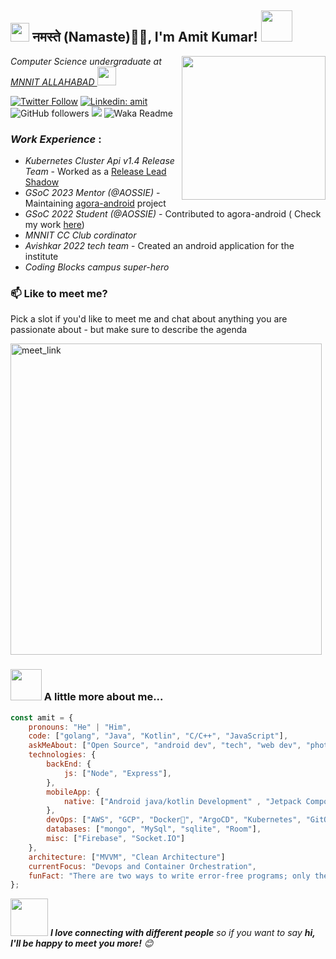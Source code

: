 <h2><img src="https://emojis.slackmojis.com/emojis/images/1531849430/4246/blob-sunglasses.gif?1531849430" width="30"/> नमस्ते (Namaste)🙏🏻, I'm Amit Kumar! <img src="https://media.giphy.com/media/12oufCB0MyZ1Go/giphy.gif" width="50"></h2>
<img align='right' src="https://media.giphy.com/media/M9gbBd9nbDrOTu1Mqx/giphy.gif" width="230">
<p><em> Computer Science undergraduate at <a href="http://www.mnnit.ac.in/">MNNIT ALLAHABAD
</a><img src="https://media.giphy.com/media/WUlplcMpOCEmTGBtBW/giphy.gif" width="30"> 
</em></p>

[![Twitter Follow](https://img.shields.io/twitter/follow/AmitRaj60510415?label=Follow)](https://twitter.com/intent/follow?screen_name=AmitRaj60510415)
[![Linkedin: amit](https://img.shields.io/badge/-amit-blue?style=flat-square&logo=Linkedin&logoColor=white&link=https://www.linkedin.com/in/amit3210/)](https://www.linkedin.com/in/amit3210)
![GitHub followers](https://img.shields.io/github/followers/hackeramitkumar?label=Follow&style=social)
![](https://visitor-badge.glitch.me/badge?page_id=hackeramitkumar.hackeramitkumar)
![Waka Readme](https://github.com/anmol098/anmol098/workflows/Waka%20Readme/badge.svg)

### *Work Experience* : 
- *Kubernetes Cluster Api v1.4 Release Team* - Worked as a [Release Lead Shadow](https://github.com/kubernetes-sigs/cluster-api/blob/main/docs/release/release-1.4.md)
- *GSoC 2023 Mentor (@AOSSIE)* - Maintaining [agora-android](https://gitlab.com/aossie/agora-android) project
- *GSoC 2022 Student (@AOSSIE)* - Contributed to agora-android ( Check my work [here](https://gitlab.com/aossie/agora-android/-/blob/develop/docs/GSOC/2022/Amit.md))
- *MNNIT CC Club cordinator* 
- *Avishkar 2022 tech team* - Created an android application for the institute 
- *Coding Blocks campus super-hero*

### 📫 Like to meet me?

Pick a slot if you'd like to meet me and chat about anything you are passionate about - but make sure to describe the agenda

<a href="https://calendly.com/hackeramitkumar/30min" target="_blank"><img width="498" alt="meet_link" src="https://user-images.githubusercontent.com/15426564/144297439-f530f383-e73e-41e0-9914-a9b7d3f432e5.png"></a>



### <img src="https://media.giphy.com/media/VgCDAzcKvsR6OM0uWg/giphy.gif" width="50"> A little more about me...  

```javascript
const amit = {
    pronouns: "He" | "Him",
    code: ["golang", "Java", "Kotlin", "C/C++", "JavaScript"],
    askMeAbout: ["Open Source", "android dev", "tech", "web dev", "photography", "gaming"],
    technologies: {
        backEnd: {
            js: ["Node", "Express"],
        },
        mobileApp: {
            native: ["Android java/kotlin Development" , "Jetpack Compose", "Kotlin Flow" , "Dependency Injection", "Retrofit"]
        },
        devOps: ["AWS", "GCP", "Docker🐳", "ArgoCD", "Kubernetes", "GitOps", "Jenkins" , "Github Actions" , "Cluster - API"],
        databases: ["mongo", "MySql", "sqlite", "Room"],
        misc: ["Firebase", "Socket.IO"]
    },
    architecture: ["MVVM", "Clean Architecture"]
    currentFocus: "Devops and Container Orchestration",
    funFact: "There are two ways to write error-free programs; only the third one works"
};
```

<img src="https://media.giphy.com/media/LnQjpWaON8nhr21vNW/giphy.gif" width="60"> <em><b>I love connecting with different people</b> so if you want to say <b>hi, I'll be happy to meet you more!</b> 😊</em>
